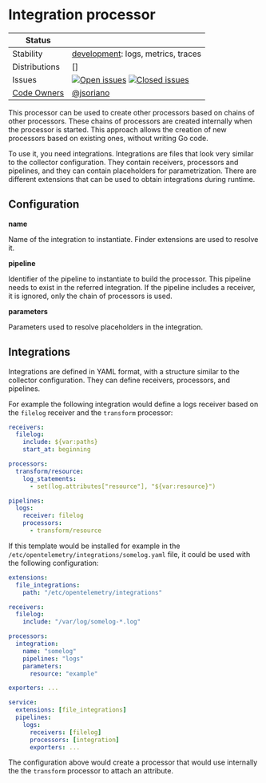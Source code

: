# Integration processor

<!-- status autogenerated section -->
| Status        |           |
| ------------- |-----------|
| Stability     | [development]: logs, metrics, traces   |
| Distributions | [] |
| Issues        | [![Open issues](https://img.shields.io/github/issues-search/open-telemetry/opentelemetry-collector-contrib?query=is%3Aissue%20is%3Aopen%20label%3Aprocessor%2Fintegration%20&label=open&color=orange&logo=opentelemetry)](https://github.com/open-telemetry/opentelemetry-collector-contrib/issues?q=is%3Aopen+is%3Aissue+label%3Aprocessor%2Fintegration) [![Closed issues](https://img.shields.io/github/issues-search/open-telemetry/opentelemetry-collector-contrib?query=is%3Aissue%20is%3Aclosed%20label%3Aprocessor%2Fintegration%20&label=closed&color=blue&logo=opentelemetry)](https://github.com/open-telemetry/opentelemetry-collector-contrib/issues?q=is%3Aclosed+is%3Aissue+label%3Aprocessor%2Fintegration) |
| [Code Owners](https://github.com/open-telemetry/opentelemetry-collector-contrib/blob/main/CONTRIBUTING.md#becoming-a-code-owner)    | [@jsoriano](https://www.github.com/jsoriano) |

[development]: https://github.com/open-telemetry/opentelemetry-collector/blob/main/docs/component-stability.md#development
<!-- end autogenerated section -->

This processor can be used to create other processors based on chains of other
processors. These chains of processors are created internally when the processor
is started. This approach allows the creation of new processors based on existing
ones, without writing Go code.

To use it, you need integrations. Integrations are files that look very similar to
the collector configuration. They contain receivers, processors and
pipelines, and they can contain placeholders for parametrization. There are
different extensions that can be used to obtain integrations during runtime.

## Configuration

**name**

Name of the integration to instantiate. Finder extensions are used to resolve
it.

**pipeline**

Identifier of the pipeline to instantiate to build the processor. This pipeline
needs to exist in the referred integration. If the pipeline includes a receiver,
it is ignored, only the chain of processors is used.

**parameters**

Parameters used to resolve placeholders in the integration.

## Integrations

Integrations are defined in YAML format, with a structure similar to the
collector configuration. They can define receivers, processors, and pipelines.

For example the following integration would define a logs receiver based on the
`filelog` receiver and the `transform` processor:
```yaml
receivers:
  filelog:
    include: ${var:paths}
    start_at: beginning

processors:
  transform/resource:
    log_statements:
      - set(log.attributes["resource"], "${var:resource}")

pipelines:
  logs:
    receiver: filelog
    processors:
      - transform/resource
```

If this template would be installed for example in the `/etc/opentelemetry/integrations/somelog.yaml`
file, it could be used with the following configuration:
```yaml
extensions:
  file_integrations:
    path: "/etc/opentelemetry/integrations"

receivers:
  filelog:
    include: "/var/log/somelog-*.log"

processors:
  integration:
    name: "somelog"
    pipelines: "logs"
    parameters:
      resource: "example"

exporters: ...

service:
  extensions: [file_integrations]
  pipelines:
    logs:
      receivers: [filelog]
      processors: [integration]
      exporters: ...
```

The configuration above would create a processor that would use internally the
the `transform` processor to attach an attribute.
